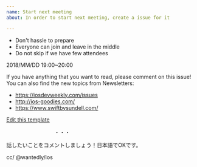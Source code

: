 ```yaml
---
name: Start next meeting
about: In order to start next meeting, create a issue for it

---
```


- Don't hassle to prepare
- Everyone can join and leave in the middle
- Do not skip if we have few attendees

2018/MM/DD 19:00~20:00

If you have anything that you want to read, please comment on this issue!
You can also find the new topics from Newsletters:

- https://iosdevweekly.com/issues
- http://ios-goodies.com/
- https://www.swiftbysundell.com/

[Edit this template](https://github.com/wantedly/ios_night/edit/master/.github/ISSUE_TEMPLATE/start-next-meeting.md)

　　　　　　　　　・・・

話したいことをコメントしましょう！日本語でOKです。

cc/ @wantedly/ios
